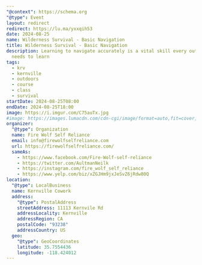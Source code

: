 ```yaml
---
"@context": https://schema.org
"@type": Event
layout: redirect
redirect: https://lu.ma/yxxqih53
date: 2024-08-25
name: Wilderness Survival - Basic Navigation
title: Wilderness Survival - Basic Navigation
description: Learning to navigate accurately is a vital skill every outdoorsman
  needs to learn
tags:
  - krv
  - kernville
  - outdoors
  - course
  - class
  - survival
startDate: 2024-08-25T08:00
endDate: 2024-08-25T18:00
image: https://i.imgur.com/C75auTx.jpg
#image: https://images.lumacdn.com/cdn-cgi/image/format=auto,fit=cover,dpr=1,quality=75,width=640,height=480/event-covers/rc/4fb0055a-349f-4e2b-b7f2-0929a651cdde
organizer:
  "@type": Organization
  name: Fire Wolf Self Reliance
  email: info@firewolfselfreliance.com
  url: https://firewolfselfreliance.com/
  sameAs:
    - https://www.facebook.com/Fire-Wolf-self-reliance
    - https://twitter.com/AultmanNeilk
    - https://instagram.com/fire_wolf_self_reliance
    - https://www.yelp.com/biz/xZGJHm9jxJeSvZ6jRdw80Q
location:
  "@type": LocalBusiness
  name: Kernville Cowork
  address:
    "@type": PostalAddress
    streetAddress: 11113 Kernvile Rd
    addressLocality: Kernville
    addressRegion: CA
    postalCode: "93238"
    addressCountry: US
  geo:
    "@type": GeoCoordinates
    latitude: 35.7554436
    longitude: -118.424012
---
```

